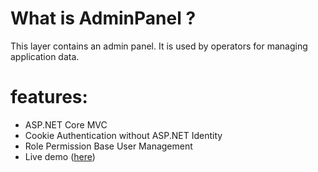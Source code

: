 
# What is AdminPanel ?

This layer contains an admin panel.
It is used by operators for managing application data.

# features:

- ASP.NET Core MVC
- Cookie Authentication without ASP.NET Identity
- Role Permission Base User Management
- Live demo ([here](admin.taskomask.ir))